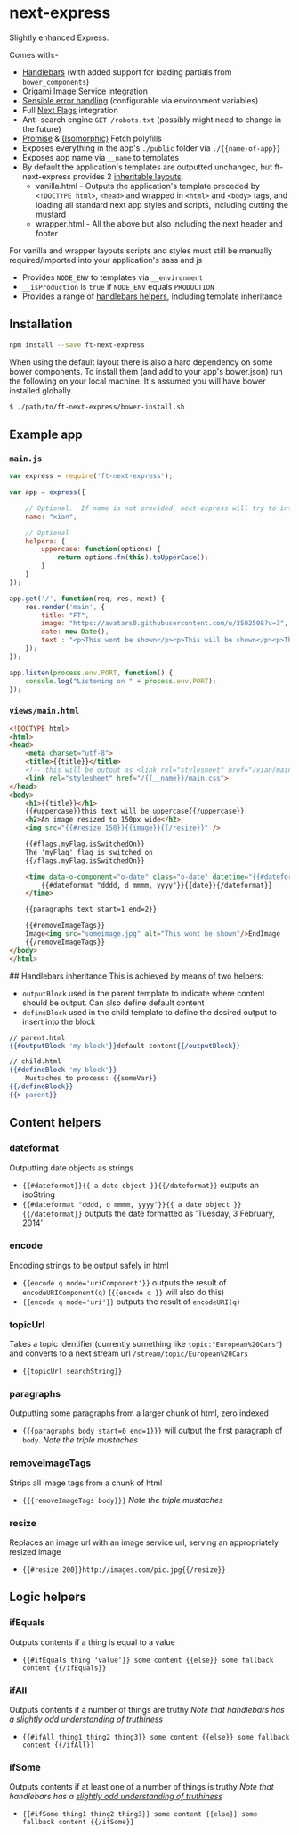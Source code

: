 next-express
============

Slightly enhanced Express.

Comes with:-
- [Handlebars](http://handlebarsjs.com/) (with added support for loading partials from `bower_components`)
- [Origami Image Service](http://image.webservices.ft.com/) integration
- [Sensible error handling](https://github.com/Financial-Times/express-errors-handler) (configurable via environment variables)
- Full [Next Flags](https://github.com/Financial-Times/next-feature-flags-client) integration
- Anti-search engine `GET /robots.txt` (possibly might need to change in the future)
- [Promise](https://github.com/jakearchibald/es6-promise) & [(Isomorphic)](https://github.com/matthew-andrews/isomorphic-fetch) Fetch polyfills
- Exposes everything in the app's `./public` folder via `./{{name-of-app}}`
- Exposes app name via `__name` to templates
- By default the application's templates are outputted unchanged, but ft-next-express provides 2 [inheritable layouts](https://github.com/ericf/express-handlebars#layouts):
	 - vanilla.html - Outputs the application's template preceded by `<!DOCTYPE html>`, `<head>` and wrapped in `<html>` and `<body>` tags, and loading all standard next app styles and scripts, including cutting the mustard
	 - wrapper.html - All the above but also including the next header and footer

For vanilla and wrapper layouts scripts and styles must still be manually required/imported into your application's sass and js

- Provides `NODE_ENV` to templates via `__environment`
- `__isProduction` is `true` if `NODE_ENV` equals `PRODUCTION`
- Provides a range of [handlebars helpers](#handlebars-helpers), including template inheritance


## Installation

```sh
npm install --save ft-next-express
```
When using the default layout there is also a hard dependency on some bower components. To install them (and add to your app's bower.json) run the following on your local machine. It's assumed you will have bower installed globally.

```sh
$ ./path/to/ft-next-express/bower-install.sh
```

## Example app

### `main.js`
```js
var express = require('ft-next-express');

var app = express({

	// Optional.  If name is not provided, next-express will try to infer it from package.json
	name: "xian",

	// Optional
	helpers: {
		uppercase: function(options) {
			return options.fn(this).toUpperCase();
		}
	}
});

app.get('/', function(req, res, next) {
	res.render('main', {
		title: "FT",
		image: "https://avatars0.githubusercontent.com/u/3502508?v=3",
		date: new Date(),
		text : "<p>This wont be shown</p><p>This will be shown</p><p>This wont be shown</p>"
	});
});

app.listen(process.env.PORT, function() {
	console.log("Listening on " + process.env.PORT);
});
```

### `views/main.html`

```html
<!DOCTYPE html>
<html>
<head>
	<meta charset="utf-8">
	<title>{{title}}</title>
	<!-- this will be output as <link rel="stylesheet" href="/xian/main.css"> -->
	<link rel="stylesheet" href="/{{__name}}/main.css">
</head>
<body>
	<h1>{{title}}</h1>
	{{#uppercase}}this text will be uppercase{{/uppercase}}
	<h2>An image resized to 150px wide</h2>
	<img src="{{#resize 150}}{{image}}{{/resize}}" />

	{{#flags.myFlag.isSwitchedOn}}
	The 'myFlag' flag is switched on
	{{/flags.myFlag.isSwitchedOn}}

	<time data-o-component="o-date" class="o-date" datetime="{{#dateformat}}{{date}}{{/dateformat}}">
		{{#dateformat "dddd, d mmmm, yyyy"}}{{date}}{/dateformat}}
	</time>

	{{paragraphs text start=1 end=2}}

	{{#removeImageTags}}
	Image<img src="someimage.jpg" alt="This wont be shown"/>EndImage
	{{/removeImageTags}}
</body>
</html>
```

<a name="handlebars-helpers">
## Handlebars inheritance
This is achieved by means of two helpers:

- `outputBlock` used in the parent template to indicate where content should be output. Can also define default content
- `defineBlock` used in the child template to define the desired output to insert into the block

```mustache
// parent.html
{{#outputBlock 'my-block'}}default content{{/outputBlock}}

// child.html
{{#defineBlock 'my-block'}}
	Mustaches to process: {{someVar}}
{{/defineBlock}}
{{> parent}}
```

## Content helpers

### dateformat
Outputting date objects as strings
- `{{#dateformat}}{{ a date object }}{{/dateformat}}` outputs an isoString
- `{{#dateformat "dddd, d mmmm, yyyy"}}{{ a date object }}{{/dateformat}}` outputs the date formatted as 'Tuesday, 3 February, 2014'

### encode
Encoding strings to be output safely in html
- `{{encode q mode='uriComponent'}}` outputs the result of `encodeURIComponent(q)` (`{{encode q }}` will also do this)
- `{{encode q mode='uri'}}` outputs the result of `encodeURI(q)`

### topicUrl
Takes a topic identifier (currently something like `topic:"European%20Cars"`) and converts to a next stream url `/stream/topic/European%20Cars`
- `{{topicUrl searchString}}`

### paragraphs
Outputting some paragraphs from a larger chunk of html, zero indexed
- `{{{paragraphs body start=0 end=1}}}` will output the first paragraph of `body`. *Note the triple mustaches*

### removeImageTags
Strips all image tags from a chunk of html
- `{{{removeImageTags body}}}` *Note the triple mustaches*

### resize
Replaces an image url with an image service url, serving an appropriately resized image
- `{{#resize 200}}http://images.com/pic.jpg{{/resize}}`

## Logic helpers

### ifEquals
Outputs contents if a thing is equal to a value
- `{{#ifEquals thing 'value'}} some content {{else}} some fallback content {{/ifEquals}}`

### ifAll
Outputs contents if a number of things are truthy *Note that handlebars has a [slightly odd understanding of truthiness](http://stackoverflow.com/questions/21444525/what-is-truthy-or-falsy-in-mustache-and-handlebars)*
- `{{#ifAll thing1 thing2 thing3}} some content {{else}} some fallback content {{/ifAll}}`

### ifSome
Outputs contents if at least one of a number of things is truthy *Note that handlebars has a [slightly odd understanding of truthiness](http://stackoverflow.com/questions/21444525/what-is-truthy-or-falsy-in-mustache-and-handlebars)*
- `{{#ifSome thing1 thing2 thing3}} some content {{else}} some fallback content {{/ifSome}}`
